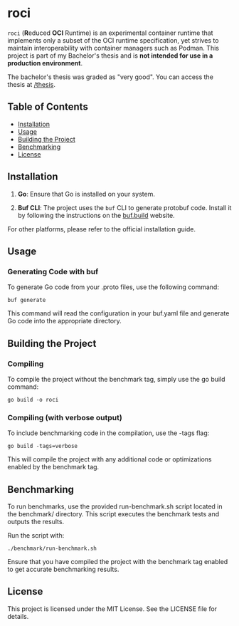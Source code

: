 # roci

`roci` (**R**educed **OCI** Runtime) is an experimental container runtime that implements only a subset of the OCI runtime specification, yet strives to maintain interoperability with container managers such as Podman.
This project is part of my Bachelor's thesis and is **not intended for use in a production environment**.

The bachelor's thesis was graded as "very good". You can access the thesis at [/thesis](/thesis/thesis_m4schini.pdf).

## Table of Contents

- [Installation](#installation)
- [Usage](#usage)
- [Building the Project](#building-the-project)
- [Benchmarking](#benchmarking)
- [License](#license)

## Installation

1. **Go**: Ensure that Go is installed on your system. 

2. **Buf CLI**: The project uses the `buf` CLI to generate protobuf code. Install it by following the instructions on the [buf.build](https://buf.build/) website.

For other platforms, please refer to the official installation guide.

## Usage
### Generating Code with buf

To generate Go code from your .proto files, use the following command:

```shell
buf generate
```

This command will read the configuration in your buf.yaml file and generate Go code into the appropriate directory.
## Building the Project
### Compiling

To compile the project without the benchmark tag, simply use the go build command:

```shell
go build -o roci
```

### Compiling (with verbose output)

To include benchmarking code in the compilation, use the -tags flag:

```shell
go build -tags=verbose
```

This will compile the project with any additional code or optimizations enabled by the benchmark tag.
## Benchmarking

To run benchmarks, use the provided run-benchmark.sh script located in the benchmark/ directory. This script executes the benchmark tests and outputs the results.

Run the script with:

```shell
./benchmark/run-benchmark.sh
```

Ensure that you have compiled the project with the benchmark tag enabled to get accurate benchmarking results.
## License

This project is licensed under the MIT License. See the LICENSE file for details.